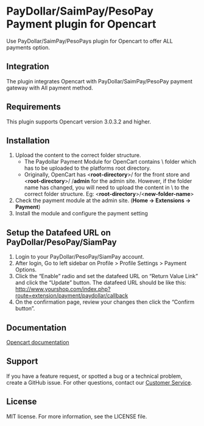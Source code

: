 # PayDollar/SaimPay/PesoPay Payment plugin for Opencart
Use PayDollar/SaimPay/PesoPays plugin for Opencart to offer ALL payments option.

## Integration
The plugin integrates Opencart with PayDollar/SaimPay/PesoPay payment gateway with All payment method.

## Requirements
This plugin supports Opencart version 3.0.3.2 and higher.

## Installation
1.	Upload the content to the correct folder structure.
    - The Paydollar Payment Module for OpenCart contains \ folder which has to be uploaded to the platforms root directory.
    - Originally, OpenCart has <**root-directory**>/ for the front store and <**root-directory**>/ /**admin** for the admin site. However, if the folder name has changed, you will need to upload the content in \ to the correct folder structure. Eg: <**root-directory**>/<**new-folder-name**>
2.	Check the payment module at the admin site. (**Home -> Extensions -> Payment**)
3.	Install the module and configure the payment setting

## Setup the Datafeed URL on PayDollar/PesoPay/SiamPay
 1. Login to your PayDollar/PesoPay/SiamPay account.
 2. After login, Go to left sidebar on Profile > Profile Settings > Payment Options.
 3. Click the “Enable” radio and set the datafeed URL on “Return Value Link” and click the “Update” button. The datafeed URL should be like this: http://www.yourshop.com/index.php?route=extension/payment/paydollar/callback
 4. On the confirmation page, review your changes then click the “Confirm button”.

 ## Documentation
[Opencart documentation](https://github.com/asiapay-lib/asiapay-OpenCart/blob/master/opencart_install_module_screenshots.docx?raw=true)

## Support
If you have a feature request, or spotted a bug or a technical problem, create a GitHub issue. For other questions, contact our [Customer Service](https://www.paydollar.com/en/contactus.html).

## License
MIT license. For more information, see the LICENSE file.
